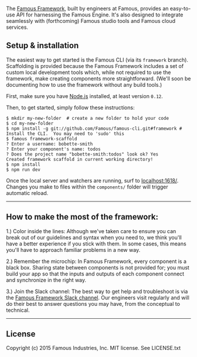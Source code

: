 The [Famous Framework](https://github.com/Famous/framework), built by engineers at Famous, provides an easy-to-use API for harnessing the Famous Engine. It's also designed to integrate seamlessly with (forthcoming) Famous studio tools and Famous cloud services.

## Setup &amp; installation

The easiest way to get started is the Famous CLI (via its `framework` branch). Scaffolding is provided because the Famous Framework includes a set of custom local development tools which, while not required to use the framework, make creating components more straightforward. (We'll soon be documenting how to use the framework without any build tools.)

First, make sure you have [Node.js](http://nodejs.org) installed, at least version `0.12`.

Then, to get started, simply follow these instructions:

    $ mkdir my-new-folder  # create a new folder to hold your code
    $ cd my-new-folder
    $ npm install -g git://github.com/Famous/famous-cli.git#framework # Install the CLI.  You may need to 'sudo' this
    $ famous framework-scaffold
    ? Enter a username: bobette-smith
    ? Enter your component's name: todos
    ? Does the project name "bobette-smith:todos" look ok? Yes
    Created framework scaffold in current working directory!
    $ npm install
    $ npm run dev

Once the local server and watchers are running, surf to [localhost:1618/](http://localhost:1618/). Changes you make to files within the `components/` folder will trigger automatic reload. 

- - - -

## How to make the most of the framework:

1.) Color inside the lines: Although we've taken care to ensure you can break out of our guidelines and syntax when you need to, we think you'll have a better experience if you stick with them. In some cases, this means you'll have to approach familiar problems in a new way.

2.) Remember the microchip: In Famous Framework, every component is a black box. Sharing state between components is not provided for; you must build your app so that the inputs and outputs of each component connect and synchronize in the right way.

3.) Join the Slack channel: The best way to get help and troubleshoot is via the [Famous Framework Slack channel](https://famous-community.slack.com/messages/framework/). Our engineers visit regularly and will do their best to answer questions you may have, from the conceptual to technical.

- - - -

## License

Copyright (c) 2015 Famous Industries, Inc. MIT license. See LICENSE.txt
